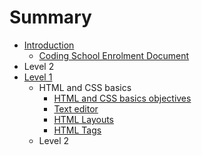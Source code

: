 # Summary

* [Introduction](README.md)
   * [Coding School Enrolment Document](coding_school_enrolment_document.md)
* Level 2
* [Level 1](chapter1.md)
   * HTML and CSS basics
       * [HTML and CSS basics objectives](html_and_css_basics_objectives.md)
       * [Text editor](text_editor.md)
       * [HTML Layouts](html_layouts.md)
       * [HTML Tags](html_tags.md)
   * Level 2

